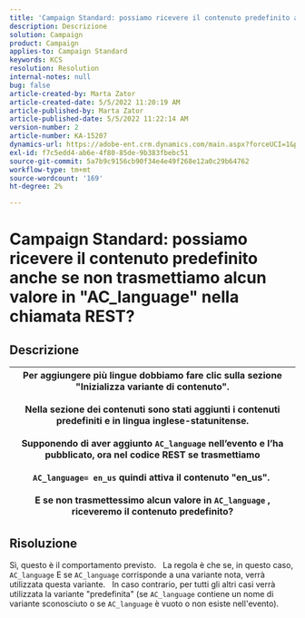 ```yaml
---
title: 'Campaign Standard: possiamo ricevere il contenuto predefinito anche se non trasmettiamo alcun valore in "AC_language" nella chiamata REST?'
description: Descrizione
solution: Campaign
product: Campaign
applies-to: Campaign Standard
keywords: KCS
resolution: Resolution
internal-notes: null
bug: false
article-created-by: Marta Zator
article-created-date: 5/5/2022 11:20:19 AM
article-published-by: Marta Zator
article-published-date: 5/5/2022 11:22:14 AM
version-number: 2
article-number: KA-15207
dynamics-url: https://adobe-ent.crm.dynamics.com/main.aspx?forceUCI=1&pagetype=entityrecord&etn=knowledgearticle&id=64ef1f53-65cc-ec11-a7b5-6045bd00dbbc
exl-id: f7c5edd4-ab6e-4f80-85de-9b383fbebc51
source-git-commit: 5a7b9c9156cb90f34e4e49f268e12a0c29b64762
workflow-type: tm+mt
source-wordcount: '169'
ht-degree: 2%

---
```


# Campaign Standard: possiamo ricevere il contenuto predefinito anche se non trasmettiamo alcun valore in &quot;AC_language&quot; nella chiamata REST?

## Descrizione



| Per aggiungere più lingue dobbiamo fare clic sulla sezione &quot;Inizializza variante di contenuto&quot;.<br>   <br>  Nella sezione dei contenuti sono stati aggiunti i contenuti predefiniti e in lingua inglese-statunitense.<br>   <br>  Supponendo di aver aggiunto `AC_language` nell’evento e l’ha pubblicato, ora nel codice REST se trasmettiamo<br><br>  `AC_language= en_us` quindi attiva il contenuto &quot;en_us&quot;. <br><br>  E se non trasmettessimo alcun valore in `AC_language` , riceveremo il contenuto predefinito? |
| --- |



## Risoluzione


Sì, questo è il comportamento previsto.
 
La regola è che se, in questo caso, `AC_language` E se `AC_language` corrisponde a una variante nota, verrà utilizzata questa variante.
 
In caso contrario, per tutti gli altri casi verrà utilizzata la variante &quot;predefinita&quot; (se `AC_language` contiene un nome di variante sconosciuto o se `AC_language` è vuoto o non esiste nell&#39;evento).
